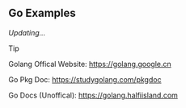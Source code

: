 ## Go Examples

*Updating...*

> [!TIP]
>
> Golang Offical Website: https://golang.google.cn
> 
> Go Pkg Doc: https://studygolang.com/pkgdoc
>
> Go Docs (Unoffical): https://golang.halfiisland.com
